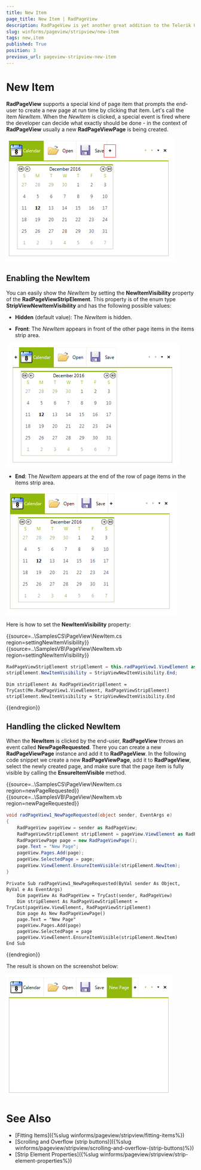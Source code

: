 ```yaml
---
title: New Item
page_title: New Item | RadPageView
description: RadPageView is yet another great addition to the Telerik UI for WinForms suite. As the name implies, this control layouts pages of subcontrols in different views.
slug: winforms/pageview/stripview/new-item
tags: new,item
published: True
position: 3
previous_url: pageview-stripview-new-item
---
```


# New Item

**RadPageView** supports a special kind of page item that prompts the end-user to create a new page at run time by clicking that item. Let's call the item *NewItem*. When the *NewItem* is clicked, a special event is fired where the developer can decide what exactly should be done - in the context of **RadPageView** usually a new **RadPageViewPage** is being created.

![pageview-stripview-new-item 001](images/pageview-stripview-new-item001.png)

## Enabling the NewItem

You can easily show the *NewItem* by setting the __NewItemVisibility__ property of the **RadPageViewStripElement**. This property is of the enum type **StripViewNewItemVisibility** and has the following possible values:

* __Hidden__ (default value): The *NewItem* is hidden.

* __Front__: The *NewItem* appears in front of the other page items in the items strip area.

![pageview-stripview-new-item 002](images/pageview-stripview-new-item002.png)

* __End__: The *NewItem* appears at the end of the row of page items in the items strip area. 

![pageview-stripview-new-item 003](images/pageview-stripview-new-item003.png)   
        
Here is how to set the **NewItemVisibility** property:

{{source=..\SamplesCS\PageView\NewItem.cs region=settingNewItemVisibility}} 
{{source=..\SamplesVB\PageView\NewItem.vb region=settingNewItemVisibility}} 

````C#
RadPageViewStripElement stripElement = this.radPageView1.ViewElement as RadPageViewStripElement;
stripElement.NewItemVisibility = StripViewNewItemVisibility.End;

````
````VB.NET
Dim stripElement As RadPageViewStripElement = TryCast(Me.RadPageView1.ViewElement, RadPageViewStripElement)
stripElement.NewItemVisibility = StripViewNewItemVisibility.End

````

{{endregion}} 

## Handling the clicked NewItem

When the **NewItem** is clicked by the end-user, **RadPageView** throws an event called __NewPageRequested__.  There you can create a new **RadPageViewPage** instance and add it to **RadPageView**. In the following code snippet we create a new **RadPageViewPage**, add it to **RadPageView**, select the newly created page, and make sure that the page item is fully visible by calling the **EnsureItemVisible** method.

{{source=..\SamplesCS\PageView\NewItem.cs region=newPageRequested}} 
{{source=..\SamplesVB\PageView\NewItem.vb region=newPageRequested}} 

````C#
void radPageView1_NewPageRequested(object sender, EventArgs e)
{
    RadPageView pageView = sender as RadPageView;
    RadPageViewStripElement stripElement = pageView.ViewElement as RadPageViewStripElement;
    RadPageViewPage page = new RadPageViewPage();
    page.Text = "New Page";
    pageView.Pages.Add(page);
    pageView.SelectedPage = page;
    pageView.ViewElement.EnsureItemVisible(stripElement.NewItem);
}

````
````VB.NET
Private Sub radPageView1_NewPageRequested(ByVal sender As Object, ByVal e As EventArgs)
    Dim pageView As RadPageView = TryCast(sender, RadPageView)
    Dim stripElement As RadPageViewStripElement = TryCast(pageView.ViewElement, RadPageViewStripElement)
    Dim page As New RadPageViewPage()
    page.Text = "New Page"
    pageView.Pages.Add(page)
    pageView.SelectedPage = page
    pageView.ViewElement.EnsureItemVisible(stripElement.NewItem)
End Sub

````

{{endregion}} 

The result is shown on the screenshot below:

![pageview-stripview-new-item 004](images/pageview-stripview-new-item004.png)

# See Also

* [Fitting Items]({%slug winforms/pageview/stripview/fitting-items%})	
* [Scrolling and Overflow (strip buttons)]({%slug winforms/pageview/stripview/scrolling-and-overflow-(strip-buttons)%})	
* [Strip Element Properties]({%slug winforms/pageview/stripview/strip-element-properties%})	
